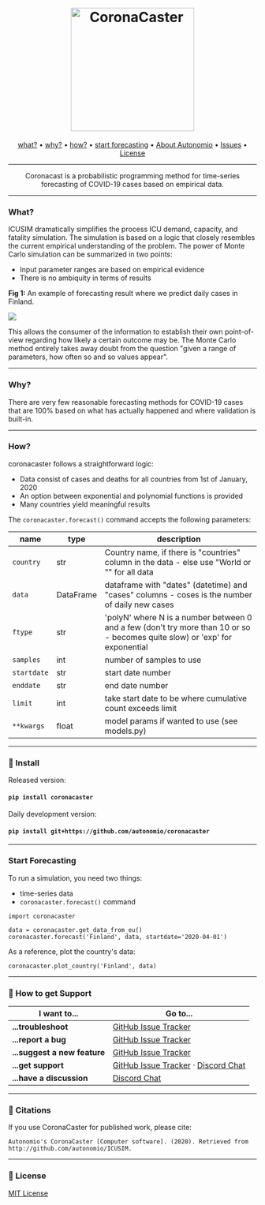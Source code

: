 <h1 align="center">
  <br>
  <a href="http://autonom.io"><img src="https://raw.githubusercontent.com/autonomio/coronacaster/master/assets/coronacaster_logo.png" alt="CoronaCaster" width="250"></a>
  <br>
</h1>

<p align="center">
  <a href="#what">what?</a> •
  <a href="#why">why?</a> •
  <a href="#how">how?</a> •
  <a href="#start-forecasting">start forecasting</a> •
  <a href="https://autonom.io">About Autonomio</a> •
  <a href="https://github.com/autonomio/ICUSIM/issues">Issues</a> •
  <a href="#License">License</a>
</p>
<hr>
<p align="center">
Coronacast is a probabilistic programming method for time-series forecasting of COVID-19 cases based on empirical data. 
</p>

<hr>

### What?

ICUSIM dramatically simplifies the process ICU demand, capacity, and fatality simulation. The simulation is based on a logic that closely resembles the current empirical understanding of the problem. The power of Monte Carlo simulation can be summarized in two points: 

- Input parameter ranges are based on empirical evidence
- There is no ambiquity in terms of results

**Fig 1:** An example of forecasting result where we predict daily cases in Finland.

<img src=https://raw.githubusercontent.com/autonomio/coronacaster/master/assets/coronacaster_experiment_plot.png>

This allows the consumer of the information to establish their own point-of-view regarding how likely a certain outcome may be. The Monte Carlo method entirely takes away doubt from the question "given a range of parameters, how often so and so values appear".

<hr>

### Why?

There are very few reasonable forecasting methods for COVID-19 cases that are 100% based on what has actually happened and where validation is built-in. 

<hr>

### How?

coronacaster follows a straightforward logic:

- Data consist of cases and deaths for all countries from 1st of January, 2020
- An option between exponential and polynomial functions is provided
- Many countries yield meaningful results

The `coronacaster.forecast()` command accepts the following parameters:

name | type | description
--- | --- | --- 
`country` | str | Country name, if there is "countries" column in the data - else use "World or "" for all data
`data` | DataFrame | dataframe with "dates" (datetime) and "cases" columns - coses is the number of daily new cases
`ftype` | str | 'polyN' where N is a number between 0 and a few (don't try more than 10 or so - becomes quite slow) or  'exp'  for exponential
`samples` | int | number of samples to use
`startdate` | str | start date number
`enddate` | str | end date number
`limit` | int | take start date to be where cumulative count exceeds limit
`**kwargs` | float | model params if wanted to use (see models.py)

<hr>

### 💾 Install

Released version:

#### `pip install coronacaster`

Daily development version:

#### `pip install git+https://github.com/autonomio/coronacaster`

<hr>

### Start Forecasting

To run a simulation, you need two things:

- time-series data
- `coronacaster.forecast()` command

```
import coronacaster

data = coronacaster.get_data_from_eu()
coronacaster.forecast('Finland', data, startdate='2020-04-01')
```

As a reference, plot the country's data: 

```
coronacaster.plot_country('Finland', data)
```

<hr>

### 💬 How to get Support

| I want to...                     | Go to...                                                  |
| -------------------------------- | ---------------------------------------------------------- |
| **...troubleshoot**           | [GitHub Issue Tracker]                   |
| **...report a bug**           | [GitHub Issue Tracker]                                     |
| **...suggest a new feature**  | [GitHub Issue Tracker]                                     |
| **...get support**            | [GitHub Issue Tracker]  · [Discord Chat]                         |
| **...have a discussion**      | [Discord Chat]                                            |

<hr>

### 📢 Citations

If you use CoronaCaster for published work, please cite:

`Autonomio's CoronaCaster [Computer software]. (2020). Retrieved from http://github.com/autonomio/ICUSIM.`

<hr>

### 📃 License

[MIT License](https://github.com/autonomio/talos/blob/master/LICENSE)

[github issue tracker]: https://github.com/automio/coronacaster/issues
[discord chat]: https://discord.gg/55QDD9

